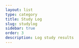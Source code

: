 ```yaml
---
layout: list
type: category
title: Study Log
slug: studylog
sidebar: true
order: 3
description: Log study results
---
```

